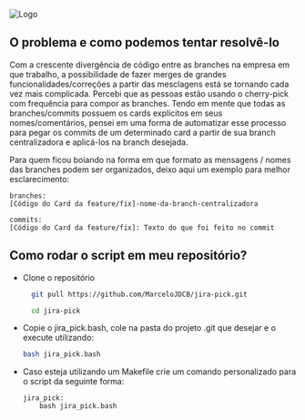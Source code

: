 
![Logo](https://i.imgur.com/0gi2aWH.png)



## O problema e como podemos tentar resolvê-lo

Com a crescente divergência de código entre as branches na empresa em que trabalho, a possibilidade de fazer merges de grandes funcionalidades/correções a partir das mesclagens está se tornando cada vez mais complicada. Percebi que as pessoas estão usando o cherry-pick com frequência para compor as branches. Tendo em mente que todas as branches/commits possuem os cards explícitos em seus nomes/comentários, pensei em uma forma de automatizar esse processo para pegar os commits de um determinado card a partir de sua branch centralizadora e aplicá-los na branch desejada.

Para quem ficou boiando na forma em que formato as mensagens / nomes das branches podem ser organizados, deixo aqui um exemplo para melhor esclarecimento:

```
branches:
[Código do Card da feature/fix]-nome-da-branch-centralizadora

commits:
[Código do Card da feature/fix]: Texto do que foi feito no commit
```
## Como rodar o script em meu repositório?


- Clone o repositório
    ```bash
      git pull https://github.com/MarceloJDCB/jira-pick.git
    
      cd jira-pick
    ```

- Copie o jira_pick.bash, cole na pasta do projeto .git que desejar
  e o execute utilizando:
    ```bash
    bash jira_pick.bash

- Caso esteja utilizando
  um Makefile crie um comando personalizado para o script da seguinte
  forma:
  ```
  jira_pick:
      bash jira_pick.bash
    

